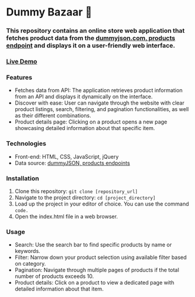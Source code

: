 # Dummy Bazaar :handbag:

### This repository contains an online store web application that fetches product data from the [dummyjson.com, products endpoint](https://dummyjson.com/products) and displays it on a user-friendly web interface.

### <a href="https://mammadmammadov.github.io/Web-1_Fall-2023_Assignment-2" target="_blank">Live Demo</a>

### Features
- Fetches data from API: The application retrieves product information from an API and displays it dynamically on the interface.
- Discover with ease: User can navigate through the website with clear product listings, search, filtering, and pagination functionalities, as well as their different combinations.
- Product details page: Clicking on a product opens a new page showcasing detailed information about that specific item.

### Technologies
- Front-end: HTML, CSS, JavaScript, jQuery
- Data source: [dummyJSON, products endpoints](https://dummyjson.com/products)

### Installation

1. Clone this repository: `git clone [repository_url]`
2. Navigate to the project directory: `cd [project_directory]`
3. Load up the project in your editor of choice. You can use the command `code. `
4. Open the index.html file in a web browser.

### Usage
- Search: Use the search bar to find specific products by name or keywords.
- Filter: Narrow down your product selection using available filter based on category.
- Pagination: Navigate through multiple pages of products if the total number of products exceeds 10.
- Product details: Click on a product to view a dedicated page with detailed information about that item.


